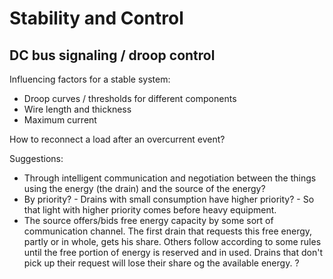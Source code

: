 # Stability and Control

## DC bus signaling / droop control

Influencing factors for a stable system:

* Droop curves / thresholds for different components
* Wire length and thickness
* Maximum current

How to reconnect a load after an overcurrent event?

Suggestions:
* Through intelligent communication and negotiation between the things using the energy (the drain) and the source of the energy?
* By priority? - Drains with small consumption have higher priority? - So that light with higher priority comes before heavy equipment.
* The source offers/bids free energy capacity by some sort of communication channel. The first drain that requests this free energy, partly or in whole, gets his share. Others follow according to some rules until the free portion of energy is reserved and in used. Drains that don't pick up their request will lose their share og the available energy. ?
